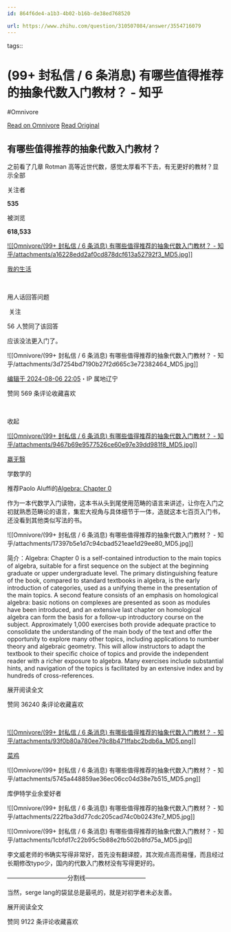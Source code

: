 ```yaml
---
id: 864f6de4-a1b3-4b02-b16b-de38ed768520

url: https://www.zhihu.com/question/310507084/answer/3554716079
---
```



tags:: 

# (99+ 封私信 / 6 条消息) 有哪些值得推荐的抽象代数入门教材？ - 知乎
#Omnivore

[Read on Omnivore](https://omnivore.app/me/99-6-1922940ed28)
[Read Original](https://www.zhihu.com/question/310507084/answer/3554716079)

## 有哪些值得推荐的抽象代数入门教材？

之前看了几章 Rotman 高等近世代数，感觉太厚看不下去，有无更好的教材？显示全部 ​

关注者

**535**

被浏览

**618,533**

[![[Omnivore/(99+ 封私信 / 6 条消息) 有哪些值得推荐的抽象代数入门教材？ - 知乎/attachments/a16228edd2af0cd878dcf613a52792f3_MD5.jpg]]](https://www.zhihu.com/people/lgo-2)

[我的生活](https://www.zhihu.com/people/lgo-2)

​

用人话回答问题

​ 关注

56 人赞同了该回答

应该没法更入门了。

![[Omnivore/(99+ 封私信 / 6 条消息) 有哪些值得推荐的抽象代数入门教材？ - 知乎/attachments/3d7254bd7190b27f2d665c3e72382464_MD5.jpg]]

[](https://link.zhihu.com/?target=https%3A//pan.quark.cn/s/7fcd7cf32abb)

[编辑于 2024-08-06 22:05](https://www.zhihu.com/question/310507084/answer/3554716079)・IP 属地辽宁

​赞同 56​​9 条评论​收藏​喜欢

​

收起​

[![[Omnivore/(99+ 封私信 / 6 条消息) 有哪些值得推荐的抽象代数入门教材？ - 知乎/attachments/9467b69e9577526ce60e97e39dd981f8_MD5.jpg]]](https://www.zhihu.com/people/yingwuyi)

[嬴无翳](https://www.zhihu.com/people/yingwuyi)

学数学的

推荐Paolo Aluffi的[Algebra: Chapter 0](https://link.zhihu.com/?target=https%3A//www.math.fsu.edu/~aluffi/mainhtmls/pubs.html%23Chapter0)

作为一本代数学入门读物，这本书从头到尾使用范畴的语言来讲述，让你在入门之初就熟悉范畴论的语言，集宏大视角与具体细节于一体，造就这本七百页入门书，还没看到其他类似写法的书。

![[Omnivore/(99+ 封私信 / 6 条消息) 有哪些值得推荐的抽象代数入门教材？ - 知乎/attachments/17397b5e1d7c94cbad521eae1d29ee80_MD5.jpg]]

简介：Algebra: Chapter 0 is a self-contained introduction to the main topics of algebra, suitable for a first sequence on the subject at the beginning graduate or upper undergraduate level. The primary distinguishing feature of the book, compared to standard textbooks in algebra, is the early introduction of categories, used as a unifying theme in the presentation of the main topics. A second feature consists of an emphasis on homological algebra: basic notions on complexes are presented as soon as modules have been introduced, and an extensive last chapter on homological algebra can form the basis for a follow-up introductory course on the subject. Approximately 1,000 exercises both provide adequate practice to consolidate the understanding of the main body of the text and offer the opportunity to explore many other topics, including applications to number theory and algebraic geometry. This will allow instructors to adapt the textbook to their specific choice of topics and provide the independent reader with a richer exposure to algebra. Many exercises include substantial hints, and navigation of the topics is facilitated by an extensive index and by hundreds of cross-references.

展开阅读全文​

​赞同 362​​40 条评论​收藏​喜欢

​

[![[Omnivore/(99+ 封私信 / 6 条消息) 有哪些值得推荐的抽象代数入门教材？ - 知乎/attachments/93f0b80a780ee79c8b471ffabc2bdb6a_MD5.png]]](https://www.zhihu.com/people/liu-xuan-de-49-6)

[菜鸡](https://www.zhihu.com/people/liu-xuan-de-49-6)

​![[Omnivore/(99+ 封私信 / 6 条消息) 有哪些值得推荐的抽象代数入门教材？ - 知乎/attachments/5745a448859ae36ec06cc04d38e7b515_MD5.png]]

库伊特学业余爱好者

![[Omnivore/(99+ 封私信 / 6 条消息) 有哪些值得推荐的抽象代数入门教材？ - 知乎/attachments/222fba3dd77cdc205cad74c0b0243fe7_MD5.jpg]]

![[Omnivore/(99+ 封私信 / 6 条消息) 有哪些值得推荐的抽象代数入门教材？ - 知乎/attachments/1cbfd17c22b95c5b88e2fb502b8fd75a_MD5.jpg]]

李文威老师的书确实写得非常好，首先没有翻译腔，其次观点高而易懂，而且经过长期修改typo少，国内的代数入门教材没有写得更好的。

——————————分割线——————————

当然，serge lang的袋鼠总是最吼的，就是对初学者未必友善。

展开阅读全文​

​赞同 91​​22 条评论​收藏​喜欢

​

